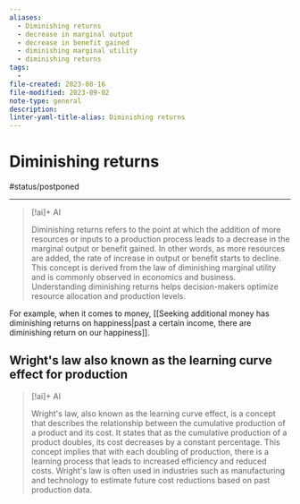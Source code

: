 ```yaml
---
aliases:
  - Diminishing returns
  - decrease in marginal output
  - decrease in benefit gained
  - diminishing marginal utility
  - diminishing returns
tags:
  - 
file-created: 2023-08-16
file-modified: 2023-09-02
note-type: general
description: 
linter-yaml-title-alias: Diminishing returns
---
```


# Diminishing returns

#status/postponed

---

> [!ai]+ AI
>
> Diminishing returns refers to the point at which the addition of more resources or inputs to a production process leads to a decrease in the marginal output or benefit gained. In other words, as more resources are added, the rate of increase in output or benefit starts to decline. This concept is derived from the law of diminishing marginal utility and is commonly observed in economics and business. Understanding diminishing returns helps decision-makers optimize resource allocation and production levels.

For example, when it comes to money, [[Seeking additional money has diminishing returns on happiness|past a certain income, there are diminishing return on our happiness]].

## Wright's law also known as the learning curve effect for production

> [!ai]+ AI
>
> Wright's law, also known as the learning curve effect, is a concept that describes the relationship between the cumulative production of a product and its cost. It states that as the cumulative production of a product doubles, its cost decreases by a constant percentage. This concept implies that with each doubling of production, there is a learning process that leads to increased efficiency and reduced costs. Wright's law is often used in industries such as manufacturing and technology to estimate future cost reductions based on past production data.
